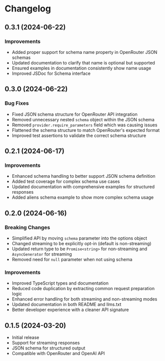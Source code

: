 # Changelog

## 0.3.1 (2024-06-22)

### Improvements
- Added proper support for schema name property in OpenRouter JSON schemas
- Updated documentation to clarify that name is optional but supported
- Ensured examples in documentation consistently show name usage
- Improved JSDoc for Schema interface

## 0.3.0 (2024-06-22)

### Bug Fixes
- Fixed JSON schema structure for OpenRouter API integration
- Removed unnecessary nested `schema` object within the JSON schema
- Removed `provider.require_parameters` field which was causing issues
- Flattened the schema structure to match OpenRouter's expected format
- Improved test assertions to validate the correct schema structure

## 0.2.1 (2024-06-17)

### Improvements
- Enhanced schema handling to better support JSON schema definition
- Added test coverage for complex schema use cases
- Updated documentation with comprehensive examples for structured responses
- Added aliens schema example to show more complex schema usage

## 0.2.0 (2024-06-16)

### Breaking Changes
- Simplified API by moving `schema` parameter into the options object
- Changed streaming to be explicitly opt-in (default is non-streaming)
- Updated return type to be `Promise<string>` for non-streaming and `AsyncGenerator` for streaming
- Removed need for `null` parameter when not using schema

### Improvements
- Improved TypeScript types and documentation
- Reduced code duplication by extracting common request preparation logic
- Enhanced error handling for both streaming and non-streaming modes
- Updated documentation in both README and llms.txt
- Better developer experience with a cleaner API signature

## 0.1.5 (2024-03-20)

- Initial release
- Support for streaming responses
- JSON schema for structured output
- Compatible with OpenRouter and OpenAI API 